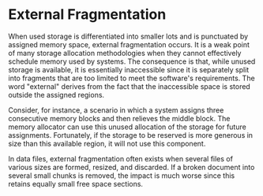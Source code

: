 # External Fragmentation

When used storage is differentiated into smaller lots and is punctuated by assigned memory space, external fragmentation occurs. It is a weak point of many storage allocation methodologies when they cannot effectively schedule memory used by systems. The consequence is that, while unused storage is available, it is essentially inaccessible since it is separately split into fragments that are too limited to meet the software's requirements. The word "external" derives from the fact that the inaccessible space is stored outside the assigned regions.

Consider, for instance, a scenario in which a system assigns three consecutive memory blocks and then relieves the middle block. The memory allocator can use this unused allocation of the storage for future assignments. Fortunately, if the storage to be reserved is more generous in size than this available region, it will not use this component.

In data files, external fragmentation often exists when several files of various sizes are formed, resized, and discarded. If a broken document into several small chunks is removed, the impact is much worse since this retains equally small free space sections.
